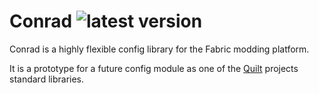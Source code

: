 # Conrad ![latest version](https://img.shields.io/github/v/release/Haven-King/Conrad)
Conrad is a highly flexible config library for the Fabric modding platform.

It is a prototype for a future config module as one of the [Quilt](https://github.com/QuiltMC) projects standard libraries.
